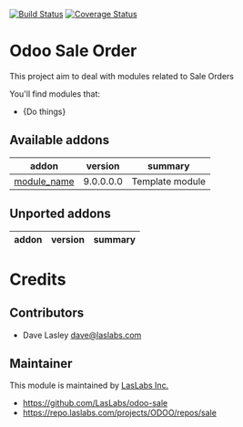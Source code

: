 [![Build Status](https://travis-ci.org/laslabs/odoo-sale.svg?branch=9.0)](https://travis-ci.org/laslabs/odoo-sale?branch=9.0)
[![Coverage Status](https://coveralls.io/repos/laslabs/odoo-sale/badge.png?branch=9.0)](https://coveralls.io/r/laslabs/odoo-sale?branch=9.0)

Odoo Sale Order
===============

This project aim to deal with modules related to Sale Orders

You'll find modules that:

 - {Do things}
 
[//]: # (addons)
Available addons
----------------
addon | version | summary
--- | --- | ---
[module_name](module_name/) | 9.0.0.0.0 | Template module


Unported addons
---------------
addon | version | summary
--- | --- | ---


[//]: # (end addons)

Credits
=======

Contributors
------------

* Dave Lasley <dave@laslabs.com>

Maintainer
----------

This module is maintained by [LasLabs Inc.](https://laslabs.com)

* https://github.com/LasLabs/odoo-sale
* https://repo.laslabs.com/projects/ODOO/repos/sale
